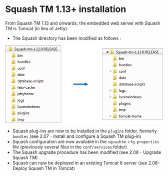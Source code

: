 # Squash TM 1.13+ installation

From Squash TM 1.13 and onwards, the embedded web server with Squash TM is Tomcat (in lieu of Jetty). 

- The Squash directory has been modified as follows :

![Directory modification](resources/squash112-113.png)

- Squash plug-ins are now to be installed in the `plugins` folder, formerly `bundles` (see 2.07 - Install and configure a Squash TM plug-in)
- Squash configuration are now available in the `squashtm.cfg.properties` file (previously several files in the `conf/services` folder)
- The Squash upgrade procedure has been modified (see 2.06 - Upgrade Squash TM)
- Squash can now be deployed in an existing Tomcat 8 server (see 2.08-Deploy Squash TM in Tomcat)